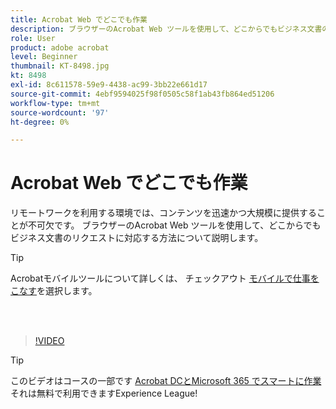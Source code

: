 ```yaml
---
title: Acrobat Web でどこでも作業
description: ブラウザーのAcrobat Web ツールを使用して、どこからでもビジネス文書のリクエストに対応する方法について説明します
role: User
product: adobe acrobat
level: Beginner
thumbnail: KT-8498.jpg
kt: 8498
exl-id: 8c611578-59e9-4438-ac99-3bb22e661d17
source-git-commit: 4ebf9594025f98f0505c58f1ab43fb864ed51206
workflow-type: tm+mt
source-wordcount: '97'
ht-degree: 0%

---
```


# Acrobat Web でどこでも作業

リモートワークを利用する環境では、コンテンツを迅速かつ大規模に提供することが不可欠です。 ブラウザーのAcrobat Web ツールを使用して、どこからでもビジネス文書のリクエストに対応する方法について説明します。

>[!TIP]
>
>Acrobatモバイルツールについて詳しくは、 チェックアウト [モバイルで仕事をこなす](productivity.md)を選択します。

<br> 

>[!VIDEO](https://video.tv.adobe.com/v/337436?quality=12&learn=on&hidetitle=true)

>[!TIP]
>
>このビデオはコースの一部です [Acrobat DCとMicrosoft 365 でスマートに作業](https://experienceleague.adobe.com/?recommended=Acrobat-U-1-2021.microsoft365) それは無料で利用できますExperience League!
